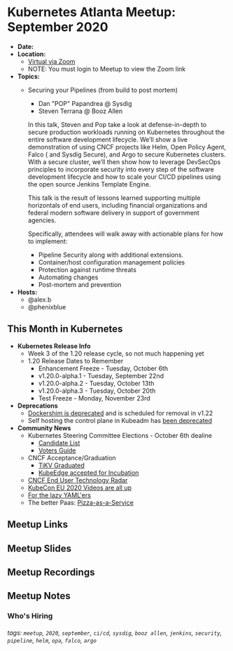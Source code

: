 # Kubernetes Atlanta Meetup: September 2020<!--Month Year-->

- **Date:** <!--date as MM.DD.YYYY-->
- **Location:**
    - [Virtual via Zoom](https://www.meetup.com/Kubernetes-Atlanta-Meetup/events/272847703/)
    - NOTE: You must login to Meetup to view the Zoom link
- **Topics:**
    - Securing your Pipelines (from build to post mortem)
        - Dan "POP" Papandrea @ Sysdig
        - Steven Terrana @ Booz Allen<!--presentation title-->

        In this talk, Steven and Pop take a look at defense-in-depth to secure production workloads running on Kubernetes throughout the entire software development lifecycle. We’ll show a live demonstration of using CNCF projects like Helm, Open Policy Agent, Falco ( and Sysdig Secure), and Argo to secure Kubernetes clusters. With a secure cluster, we’ll then show how to leverage DevSecOps principles to incorporate security into every step of the software development lifecycle and how to scale your CI/CD pipelines using the open source Jenkins Template Engine.

        This talk is the result of lessons learned supporting multiple horizontals of end users, including financial organizations and federal modern software delivery in support of government agencies.

        Specifically, attendees will walk away with actionable plans for how to implement:
        - Pipeline Security along with additional extensions.
        - Container/host configuration management policies
        - Protection against runtime threats
        - Automating changes
        - Post-mortem and prevention
- **Hosts:**
    - @alex.b
    - @phenixblue

## This Month in Kubernetes

- **Kubernetes Release Info**
    - Week 3 of the 1.20 release cycle, so not much happening yet
    - 1.20 Release Dates to Remember
        - Enhancement Freeze - Tuesday, October 6th
        - v1.20.0-alpha.1 - Tuesday, September 22nd
        - v1.20.0-alpha.2 - Tuesday, October 13th
        - v1.20.0-alpha.3 - Tuesday, October 20th
        - Test Freeze - Monday, November 23rd
- **Deprecations**
    - [Dockershim is deprecated](https://github.com/kubernetes/kubernetes/pull/94624) and is scheduled for removal in v1.22 
    - Self hosting the control plane in Kubeadm has [been deprecated](https://github.com/kubernetes/kubernetes/pull/95125)
- **Community News**
    - Kubernetes Steering Committee Elections - October 6th dealine
        - [Candidate List](https://github.com/kubernetes/community/tree/master/events/elections/2020#nominees)
        - [Voters Guide](https://github.com/kubernetes/community/tree/master/events/elections/2020#voting-process)
    - CNCF Acceptance/Graduation
        - [TiKV Graduated](https://www.cncf.io/announcements/2020/09/02/cloud-native-computing-foundation-announces-tikv-graduation/)
        - [KubeEdge accepted for Incubation](https://www.cncf.io/blog/2020/09/16/toc-approves-kubeedge-as-incubating-project/)
    - [CNCF End User Technology Radar](https://radar.cncf.io/overview)
    - [KubeCon EU 2020 Videos are all up](https://www.youtube.com/playlist?list=PLj6h78yzYM2O1wlsM-Ma-RYhfT5LKq0XC)
    - [For the lazy YAML'ers](https://k8syaml.com/)
    - The better Paas: [Pizza-as-a-Service](https://github.com/rudoi/cruster-api)

## Meetup Links

## Meetup Slides

## Meetup Recordings

## Meetup Notes

### Who's Hiring 

<!--Company Name: Positions hiring for (link to hiring page), Contact Name/email/etc-->

###### tags: `meetup`, `2020`, `september`, `ci/cd`, `sysdig`, `booz allen`, `jenkins`, `security`, `pipeline`, `helm`, `opa`, `falco`, `argo` <!--Add additional tags for `year`, `month` and anything else pertinent-->